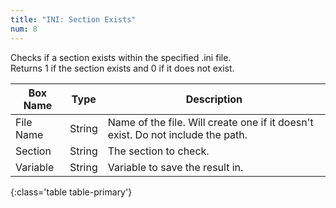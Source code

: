 ```yaml
---
title: "INI: Section Exists"
num: 8
---
```


Checks if a section exists within the specified .ini file.\
Returns 1 if the section exists and 0 if it does not exist.

| Box Name | Type | Description | 
|-------|--------|--------
|File Name|	String	|Name of the file. Will create one if it doesn't exist. Do not include the path.
|Section|	String|	The section to check.
|Variable|	String|	Variable to save the result in.
{:class='table table-primary'}









